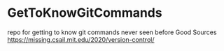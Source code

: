 # GetToKnowGitCommands
repo for getting to know git commands never seen before
Good Sources
https://missing.csail.mit.edu/2020/version-control/